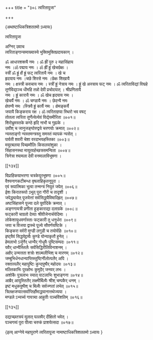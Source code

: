 +++
title = "३०८ त्वरितापूजा"

+++

\{अथाष्टाधिकत्रिशततमो ऽध्यायः\}

त्वरितापूजा  
    
अग्निर् उवाच  
त्वरिताङ्गान्समाख्यास्ये भुक्तिमुक्तिप्रदायकान् ।  
    
ॐ आधारशक्त्यै नमः । ॐ ह्रीं पुरु २ महासिंहाय  
नमः ।ॐ पद्माय नमः । ॐ ह्रीं ह्रूं खेचछेक्षः ।  
स्त्रीं ॐ ह्रूं क्षैं ह्रूं फट् त्वरितायै नमः । खे च  
हृदयाय नमः ।चछे शिरसे नमः ।छेक्षः शिखायै  
नमः । क्षस्त्री कवचाय नमः । स्त्रीं ह्रूं नेत्राय नमः  । ह्रूं खे अस्त्राय फट् नमः । ॐ त्वरिताविद्यां विद्महे  
तूर्णविद्याञ्च धीमहि तन्नो देवी प्रचोदयात् । श्रीप्रणितायै  
नमः । ह्रूं कारायै नमः । ॐ खेच हृदयाय नमः ।  
खेचर्यै नमः । ॐ चण्डायै नमः । छेदन्यै नमः  
क्षेपण्यै नमः ।स्त्रियै ह्रूं कार्यै नमः । क्षेमङ्कर्यै  
जयायै किङ्कराय रक्ष । ॐ त्वरिताज्ञया स्थिरो भव वषट्  
तोतला त्वरिता तूर्णेत्येत्येवं विद्येयमीरिता ॥००१॥  
शिरोभ्रुमस्तके कण्ठे हृदि नाभौ च गुह्यके ।  
उर्वोश् च जानुजङ्घोरुद्वये चरणयोः क्रमात् ॥००२॥  
न्यस्ताङ्गो न्यस्तमन्त्रस्तु समस्तं व्यापकं न्यसेत् ।  
पार्वती शवरी चेशा वरदाभयहस्तिका ॥००३॥  
मयूरबलया पिच्छमौलिः किसलयांशुका ।  
सिंहासनस्था मायूरवर्हच्छत्रसमन्विता ॥००४॥  
त्रिनेत्रा श्यामला देवी वनमालाविभूषणा ।  

[[१३४]]
    
विप्राहिकण्राभरणा चत्रकेयूरभूषणा ॥००५॥  
वैश्यनागकटीबन्धा वृषलाहिकृतनूपुरा   ।  
एवं रूपात्मिका भूत्वा तन्मन्त्रं नियुतं जपेत्   ॥००६॥  
ईशः किरातरूपो ऽभूत् पुरा गौरी च तादृशी   ।  
जपेद्ध्यायेत् पूजयेत्तां सर्वसिद्ध्यैविषादिहृत् ॥००७॥  
अष्टसिंहासने पूज्या दले पूर्वादिके क्रमात् ।  
अङ्गगायत्री प्रणीता हूङ्काराद्या दलाग्रके   ॥००८॥  
फट्कारी चाग्रतो देव्याः श्रीवीजेनार्चयेदिमाः   ।  
लोकेशायुधवर्णास्ताः फट्कारी तु धनुर्धरा   ॥००९॥  
जया च विजया द्वास्थे पूज्ये सौवर्णयष्टिके ।  
किङ्करा वर्वरी मुण्डी लगुडी च तयोर्वहिः ॥०१०॥  
इष्ट्वैवं सिद्धयेद्द्रव्यैः कुण्डे योन्याकृतौ हुनेत्   ।  
हेमलाभो ऽर्जुनैर् धान्यैर् गोधूमैः पुष्टिसम्पदः   ॥०११॥  
यवैर् धान्यैस्तिलैः सर्वसिद्धिरीतिविनाशनम् ।  
अक्षैर् उन्मत्तता शत्रोः शाल्मलीभिश् च मारणम्   ॥०१२॥  
जम्बुभिर्धनधान्याप्तिस्तुष्टिर्नीलोत्पलैर् अपि ।  
रक्तात्पलैर् महापुष्टिः कुन्दपुष्पैर् महोदयः   ॥०१३॥  
मल्लिकाभिः पुरक्षोभः कुमुदैर् जनवर् लभः   ।  
अशोकैः पुत्रलाभः स्यात् पाटलाभिः शुभाङ्गना   ॥०१४॥  
आम्रैर् आयुस्तिलैर् लक्ष्मीर्बिल्वैः श्रीश् चम्पकैर् धनम्   ।  
इष्टं मधुकपुष्पैश् च बिल्वैः सर्वज्णतां लभेत्   ॥०१५॥  
त्रिलक्षजप्यात्सर्वाप्तिर्होमाद्ध्यानात्तथेज्यया ।  
मण्डले ऽभ्यर्च्य गायत्र्या आहुतीः पञ्चविंशतिम्   ॥०१६॥  

[[१३५]]
    
दद्याच्छतत्रयं मूलात् पल्लवैर् दीक्षितो भवेत् ।  
पञ्चगव्यं पुरा पीत्वा चरुकं प्राशयेत्सदा ॥०१७॥

\{इत्य् आग्नेये महापुराणे त्वरितापूजा नामाष्टाधिकत्रिशततमो ऽध्यायः  }